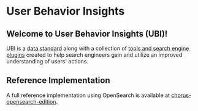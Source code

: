 # User Behavior Insights

## Welcome to User Behavior Insights (UBI)!

UBI is a [data standard](standard.md) along with a collection of [tools and search engine plugins](tools.md) created to help search engineers gain and utilize an improved understanding of users' actions.

## Reference Implementation

A full reference implementation using OpenSearch is available at [chorus-opensearch-edition](https://github.com/o19s/chorus-opensearch-edition).